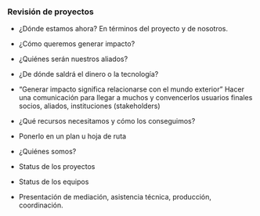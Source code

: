 ### Revisión de proyectos 

* ¿Dónde estamos ahora? En términos del proyecto y de nosotros.

* ¿Cómo queremos generar impacto?

* ¿Quiénes serán nuestros aliados?

* ¿De dónde saldrá el dinero o la tecnología?

* “Generar impacto significa relacionarse con el mundo exterior”  Hacer una comunicación para llegar a muchos y convencerlos  usuarios finales  socios, aliados, instituciones (stakeholders)

* ¿Qué recursos necesitamos y cómo los conseguimos?

* Ponerlo en un plan u hoja de ruta

* ¿Quiénes somos?

* Status de los proyectos

* Status de los equipos

* Presentación de mediación, asistencia técnica, producción, coordinación. 
